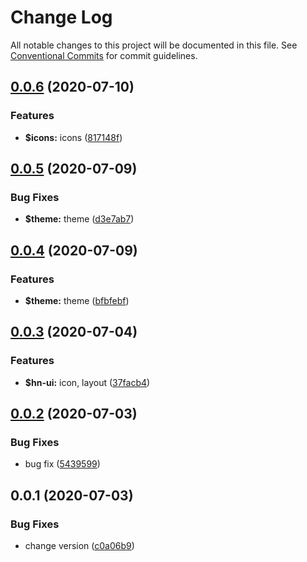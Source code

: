 # Change Log

All notable changes to this project will be documented in this file.
See [Conventional Commits](https://conventionalcommits.org) for commit guidelines.

## [0.0.6](https://github.com/hn-ui/hn-ui/compare/@hn-ui/tools@0.0.5...@hn-ui/tools@0.0.6) (2020-07-10)


### Features

* **$icons:** icons ([817148f](https://github.com/hn-ui/hn-ui/commit/817148fda019764eaaf6021a292346cbceeb2ac5))





## [0.0.5](https://github.com/hn-ui/hn-ui/compare/@hn-ui/tools@0.0.4...@hn-ui/tools@0.0.5) (2020-07-09)


### Bug Fixes

* **$theme:** theme ([d3e7ab7](https://github.com/hn-ui/hn-ui/commit/d3e7ab743c1cbe4c01efdcece2ba3f7dacfeffb0))





## [0.0.4](https://github.com/hn-ui/hn-ui/compare/@hn-ui/tools@0.0.3...@hn-ui/tools@0.0.4) (2020-07-09)


### Features

* **$theme:** theme ([bfbfebf](https://github.com/hn-ui/hn-ui/commit/bfbfebfd67e6c92301873881ef22f237d42a695f))






## [0.0.3](https://github.com/hn-ui/hn-ui/compare/@hn-ui/tools@0.0.2...@hn-ui/tools@0.0.3) (2020-07-04)


### Features

* **$hn-ui:** icon, layout ([37facb4](https://github.com/hn-ui/hn-ui/commit/37facb4cbc6dea1a1190f2973b932abbf3a041c4))





## [0.0.2](https://github.com/hn-ui/hn-ui/compare/@hn-ui/tools@0.0.1...@hn-ui/tools@0.0.2) (2020-07-03)


### Bug Fixes

* bug fix ([5439599](https://github.com/hn-ui/hn-ui/commit/5439599c97e172c4d09b9ddad20ad1327e468df4))






## 0.0.1 (2020-07-03)


### Bug Fixes

* change version ([c0a06b9](https://github.com/hn-ui/hn-ui/commit/c0a06b978aab7d070c2a36c1a237df8b4519abb9))
